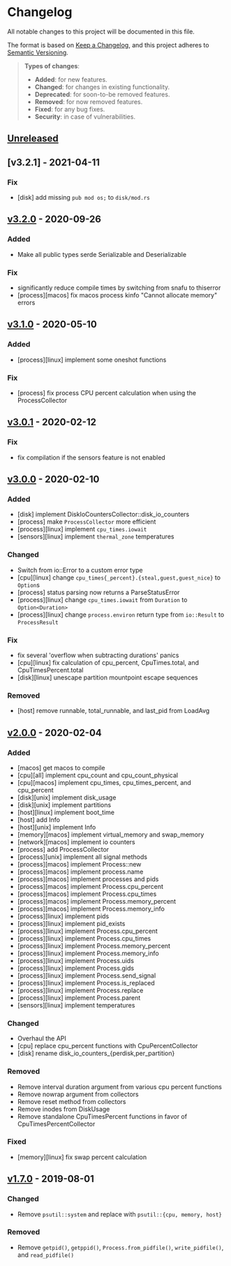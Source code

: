 # Changelog
All notable changes to this project will be documented in this file.

The format is based on [Keep a Changelog](https://keepachangelog.com/en/1.0.0/),
and this project adheres to [Semantic Versioning](https://semver.org/spec/v2.0.0.html).

> **Types of changes**:
>
> - **Added**: for new features.
> - **Changed**: for changes in existing functionality.
> - **Deprecated**: for soon-to-be removed features.
> - **Removed**: for now removed features.
> - **Fixed**: for any bug fixes.
> - **Security**: in case of vulnerabilities.

## [Unreleased]

## [v3.2.1] - 2021-04-11

### Fix

- [disk] add missing `pub mod os;` to `disk/mod.rs`

## [v3.2.0] - 2020-09-26

### Added

- Make all public types serde Serializable and Deserializable

### Fix

- significantly reduce compile times by switching from snafu to thiserror
- [process][macos] fix macos process kinfo "Cannot allocate memory" errors

## [v3.1.0] - 2020-05-10

### Added

- [process][linux] implement some oneshot functions

### Fix

- [process] fix process CPU percent calculation when using the ProcessCollector

## [v3.0.1] - 2020-02-12

### Fix

- fix compilation if the sensors feature is not enabled

## [v3.0.0] - 2020-02-10

### Added

- [disk] implement DiskIoCountersCollector::disk_io_counters
- [process] make `ProcessCollector` more efficient
- [process][linux] implement `cpu_times.iowait`
- [sensors][linux] implement `thermal_zone` temperatures

### Changed

- Switch from io::Error to a custom error type
- [cpu][linux] change `cpu_times{_percent}.{steal,guest,guest_nice}` to `Option`s
- [process] status parsing now returns a ParseStatusError
- [process][linux] change `cpu_times.iowait` from `Duration` to `Option<Duration>`
- [process][linux] change `process.environ` return type from `io::Result` to `ProcessResult`

### Fix

- fix several 'overflow when subtracting durations' panics
- [cpu][linux] fix calculation of cpu_percent, CpuTimes.total, and CpuTimesPercent.total
- [disk][linux] unescape partition mountpoint escape sequences

### Removed

- [host] remove runnable, total_runnable, and last_pid from LoadAvg

## [v2.0.0] - 2020-02-04

### Added

- [macos] get macos to compile
- [cpu][all] implement cpu_count and cpu_count_physical
- [cpu][macos] implement cpu_times, cpu_times_percent, and cpu_percent
- [disk][unix] implement disk_usage
- [disk][unix] implement partitions
- [host][linux] implement boot_time
- [host] add Info
- [host][unix] implement Info
- [memory][macos] implement virtual_memory and swap_memory
- [network][macos] implement io counters
- [process] add ProcessCollector
- [process][unix] implement all signal methods
- [process][macos] implement Process::new
- [process][macos] implement process.name
- [process][macos] implement processes and pids
- [process][macos] implement Process.cpu_percent
- [process][macos] implement Process.cpu_times
- [process][macos] implement Process.memory_percent
- [process][macos] implement Process.memory_info
- [process][linux] implement pids
- [process][linux] implement pid_exists
- [process][linux] implement Process.cpu_percent
- [process][linux] implement Process.cpu_times
- [process][linux] implement Process.memory_percent
- [process][linux] implement Process.memory_info
- [process][linux] implement Process.uids
- [process][linux] implement Process.gids
- [process][linux] implement Process.send_signal
- [process][linux] implement Process.is_replaced
- [process][linux] implement Process.replace
- [process][linux] implement Process.parent
- [sensors][linux] implement temperatures

### Changed

- Overhaul the API
- [cpu] replace cpu_percent functions with CpuPercentCollector
- [disk] rename disk_io_counters_{perdisk,per_partition}

### Removed

- Remove interval duration argument from various cpu percent functions
- Remove nowrap argument from collectors
- Remove reset method from collectors
- Remove inodes from DiskUsage
- Remove standalone CpuTimesPercent functions in favor of CpuTimesPercentCollector

### Fixed

- [memory][linux] fix swap percent calculation

## [v1.7.0] - 2019-08-01

### Changed

- Remove `psutil::system` and replace with `psutil::{cpu, memory, host}`

### Removed

- Remove `getpid()`, `getppid()`, `Process.from_pidfile()`, `write_pidfile()`, and `read_pidfile()`

[Unreleased]: https://github.com/rust-psutil/rust-psutil/compare/v3.2.0...HEAD
[v3.2.0]: https://github.com/rust-psutil/rust-psutil/compare/v3.1.0...v3.2.0
[v3.1.0]: https://github.com/rust-psutil/rust-psutil/compare/v3.0.1...v3.1.0
[v3.0.1]: https://github.com/rust-psutil/rust-psutil/compare/v3.0.0...v3.0.1
[v3.0.0]: https://github.com/rust-psutil/rust-psutil/compare/v2.0.0...v3.0.0
[v2.0.0]: https://github.com/rust-psutil/rust-psutil/compare/v1.7.0...v2.0.0
[v1.7.0]: https://github.com/rust-psutil/rust-psutil/compare/v1.6.0...v1.7.0
